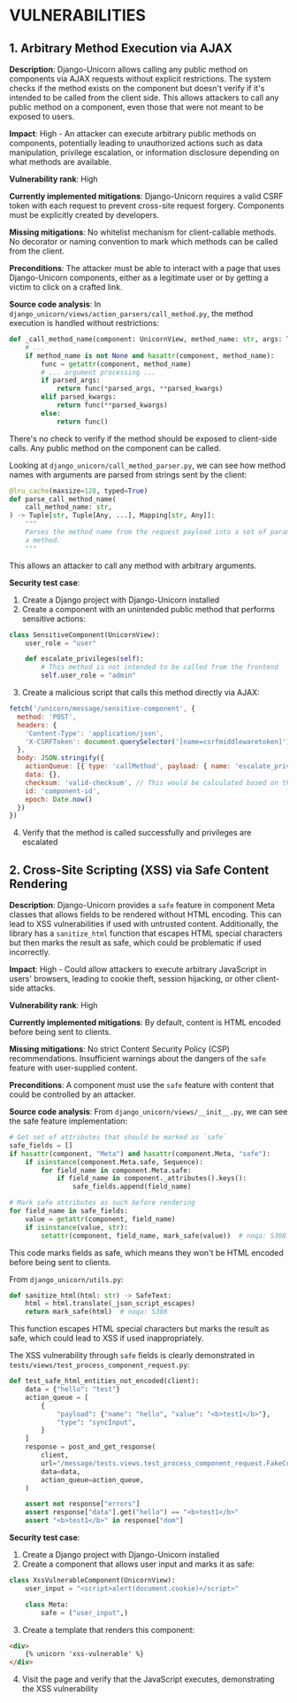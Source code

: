 # VULNERABILITIES

## 1. Arbitrary Method Execution via AJAX

**Description**: Django-Unicorn allows calling any public method on components via AJAX requests without explicit restrictions. The system checks if the method exists on the component but doesn't verify if it's intended to be called from the client side. This allows attackers to call any public method on a component, even those that were not meant to be exposed to users.

**Impact**: High - An attacker can execute arbitrary public methods on components, potentially leading to unauthorized actions such as data manipulation, privilege escalation, or information disclosure depending on what methods are available.

**Vulnerability rank**: High

**Currently implemented mitigations**: Django-Unicorn requires a valid CSRF token with each request to prevent cross-site request forgery. Components must be explicitly created by developers.

**Missing mitigations**: No whitelist mechanism for client-callable methods. No decorator or naming convention to mark which methods can be called from the client.

**Preconditions**: The attacker must be able to interact with a page that uses Django-Unicorn components, either as a legitimate user or by getting a victim to click on a crafted link.

**Source code analysis**:
In `django_unicorn/views/action_parsers/call_method.py`, the method execution is handled without restrictions:
```python
def _call_method_name(component: UnicornView, method_name: str, args: Tuple[Any], kwargs: Dict[str, Any]) -> Any:
    # ...
    if method_name is not None and hasattr(component, method_name):
        func = getattr(component, method_name)
        # ... argument processing ...
        if parsed_args:
            return func(*parsed_args, **parsed_kwargs)
        elif parsed_kwargs:
            return func(**parsed_kwargs)
        else:
            return func()
```
There's no check to verify if the method should be exposed to client-side calls. Any public method on the component can be called.

Looking at `django_unicorn/call_method_parser.py`, we can see how method names with arguments are parsed from strings sent by the client:
```python
@lru_cache(maxsize=128, typed=True)
def parse_call_method_name(
    call_method_name: str,
) -> Tuple[str, Tuple[Any, ...], Mapping[str, Any]]:
    """
    Parses the method name from the request payload into a set of parameters to pass to
    a method.
    """
```
This allows an attacker to call any method with arbitrary arguments.

**Security test case**:
1. Create a Django project with Django-Unicorn installed
2. Create a component with an unintended public method that performs sensitive actions:
```python
class SensitiveComponent(UnicornView):
    user_role = "user"

    def escalate_privileges(self):
        # This method is not intended to be called from the frontend
        self.user_role = "admin"
```
3. Create a malicious script that calls this method directly via AJAX:
```javascript
fetch('/unicorn/message/sensitive-component', {
  method: 'POST',
  headers: {
    'Content-Type': 'application/json',
    'X-CSRFToken': document.querySelector('[name=csrfmiddlewaretoken]').value
  },
  body: JSON.stringify({
    actionQueue: [{ type: 'callMethod', payload: { name: 'escalate_privileges' } }],
    data: {},
    checksum: 'valid-checksum', // This would be calculated based on the data
    id: 'component-id',
    epoch: Date.now()
  })
})
```
4. Verify that the method is called successfully and privileges are escalated

## 2. Cross-Site Scripting (XSS) via Safe Content Rendering

**Description**: Django-Unicorn provides a `safe` feature in component Meta classes that allows fields to be rendered without HTML encoding. This can lead to XSS vulnerabilities if used with untrusted content. Additionally, the library has a `sanitize_html` function that escapes HTML special characters but then marks the result as safe, which could be problematic if used incorrectly.

**Impact**: High - Could allow attackers to execute arbitrary JavaScript in users' browsers, leading to cookie theft, session hijacking, or other client-side attacks.

**Vulnerability rank**: High

**Currently implemented mitigations**: By default, content is HTML encoded before being sent to clients.

**Missing mitigations**: No strict Content Security Policy (CSP) recommendations. Insufficient warnings about the dangers of the `safe` feature with user-supplied content.

**Preconditions**: A component must use the `safe` feature with content that could be controlled by an attacker.

**Source code analysis**:
From `django_unicorn/views/__init__.py`, we can see the safe feature implementation:
```python
# Get set of attributes that should be marked as `safe`
safe_fields = []
if hasattr(component, "Meta") and hasattr(component.Meta, "safe"):
    if isinstance(component.Meta.safe, Sequence):
        for field_name in component.Meta.safe:
            if field_name in component._attributes().keys():
                safe_fields.append(field_name)

# Mark safe attributes as such before rendering
for field_name in safe_fields:
    value = getattr(component, field_name)
    if isinstance(value, str):
        setattr(component, field_name, mark_safe(value))  # noqa: S308
```

This code marks fields as safe, which means they won't be HTML encoded before being sent to clients.

From `django_unicorn/utils.py`:
```python
def sanitize_html(html: str) -> SafeText:
    html = html.translate(_json_script_escapes)
    return mark_safe(html)  # noqa: S308
```
This function escapes HTML special characters but marks the result as safe, which could lead to XSS if used inappropriately.

The XSS vulnerability through `safe` fields is clearly demonstrated in `tests/views/test_process_component_request.py`:
```python
def test_safe_html_entities_not_encoded(client):
    data = {"hello": "test"}
    action_queue = [
        {
            "payload": {"name": "hello", "value": "<b>test1</b>"},
            "type": "syncInput",
        }
    ]
    response = post_and_get_response(
        client,
        url="/message/tests.views.test_process_component_request.FakeComponentSafe",
        data=data,
        action_queue=action_queue,
    )

    assert not response["errors"]
    assert response["data"].get("hello") == "<b>test1</b>"
    assert "<b>test1</b>" in response["dom"]
```

**Security test case**:
1. Create a Django project with Django-Unicorn installed
2. Create a component that allows user input and marks it as safe:
```python
class XssVulnerableComponent(UnicornView):
    user_input = "<script>alert(document.cookie)</script>"

    class Meta:
        safe = ("user_input",)
```
3. Create a template that renders this component:
```html
<div>
    {% unicorn 'xss-vulnerable' %}
</div>
```
4. Visit the page and verify that the JavaScript executes, demonstrating the XSS vulnerability
